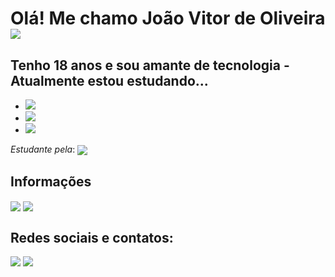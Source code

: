 # Olá! Me chamo João Vitor de Oliveira <img src="https://cdn.areademembros.com/files/instancia_1851/image/kFD8sGrWPV6uX7tFtw8IcI7JRJKPoTp4N01LUzFu.png">
## Tenho 18 anos e sou amante de tecnologia - Atualmente estou estudando...
- <img src="https://img.shields.io/badge/HTML5-E34F26?style=for-the-badge&logo=html5&logoColor=white" />
- <img src="https://img.shields.io/badge/CSS3-1572B6?style=for-the-badge&logo=css3&logoColor=white" />
- <img src="https://img.shields.io/badge/JavaScript-323330?style=for-the-badge&logo=javascript&logoColor=F7DF1E" />

*Estudante pela*:  <img align="center" src="https://cdn.areademembros.com/files/instancia_1851/image/zJINa5DlBsJZjPLggIECpBpfmiE7E9g8JAiMqfVK.png">
## Informações 

<img align="center" src="https://github-readme-stats.vercel.app/api?username=Joao-Vtr-Oliveira&show_icons=true&theme=synthwave&count_private=true" />
<img align="center" src="https://github-readme-stats.vercel.app/api/top-langs/?username=Joao-Vtr-Oliveira&layout=compact&theme=synthwave&count_private=true" />

## Redes sociais e contatos:
<a href="https://www.linkedin.com/in/jo%C3%A3o-vitor-oliveira-b8b190252/"><img src="https://img.shields.io/badge/LinkedIn-0077B5?style=for-the-badge&logo=linkedin&logoColor=white"></a>
<a href="https://www.reddit.com/user/Onarcoleptico"><img src="https://img.shields.io/badge/Reddit-FF4500?style=for-the-badge&logo=reddit&logoColor=white"></a>
